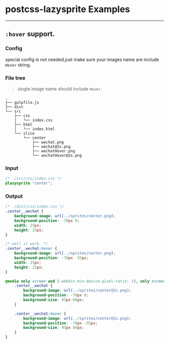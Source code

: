 # postcss-lazysprite Examples

*******

## `:hover` support.

### Config

special config is not needed.just make sure your images name are include `Hover` string.

### File tree

> single image name should include `Hover`.

```
.
├── gulpfile.js
├── dist
└── src
    ├── css
    │   └── index.css
    ├── html
    │   └── index.html
    └── slice
        └── center
            ├── wechat.png
            ├── wechat@2x.png
            ├── wechatHover.png
            └── wechatHover@2x.png
```
### Input

```css
/* ./src/css/index.css */
@lazysprite "center";
```

### Output

```css
/* ./dist/css/index.css */
.center__wechat {
    background-image: url(../sprites/center.png);
    background-position: -70px 0;
    width: 25px;
    height: 25px;
}

/* well it work. */
.center__wechat:hover {
    background-image: url(../sprites/center.png);
    background-position: -70px -35px;
    width: 25px;
    height: 25px;
}

@media only screen and (-webkit-min-device-pixel-ratio: 2), only screen and (min--moz-device-pixel-ratio:2), only screen and (-o-min-device-pixel-ratio:2/1), only screen and (min-device-pixel-ratio:2), only screen and (min-resolution:2dppx), only screen and (min-resolution:192dpi) {
    .center__wechat {
        background-image: url(../sprites/center@2x.png);
        background-position: -70px 0;
        background-size: 95px 60px;
    }

    .center__wechat:hover {
        background-image: url(../sprites/center@2x.png);
        background-position: -70px -35px;
        background-size: 95px 60px;
    }
}
```
